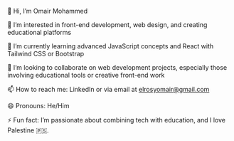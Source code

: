 👋 Hi, I’m Omair Mohammed 

👀 I’m interested in front-end development, web design, and creating educational platforms

🌱 I’m currently learning advanced JavaScript concepts and React with Tailwind CSS or Bootstrap 

💞️ I’m looking to collaborate on web development projects, especially those involving educational tools or creative front-end work

📫 How to reach me: LinkedIn or via email at elrosyomair@gmail.com

😄 Pronouns: He/Him

⚡ Fun fact: I’m passionate about combining tech with education, and I love Palestine 🇵🇸.

<!---
omair-660/omair-660 is a ✨ special ✨ repository because its `README.md` (this file) appears on your GitHub profile.
You can click the Preview link to take a look at your changes.
--->
